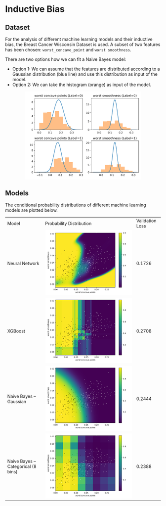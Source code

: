 # Inductive Bias


## Dataset
For the analysis of different machine learning models and their inductive bias, the Breast Cancer Wisconsin Dataset is used. A subset of two features has been chosen: `worst_concave_point` and `worst smoothness`.

There are two options how we can fit a Naive Bayes model:
* Option 1: We can assume that the features are distributed according to a Gaussian distribution (blue line) and use this distribution as input of the model.
* Option 2: We can take the histogram (orange) as input of the model. 

<p align="center">
<img src="images/histograms.png" width="75%">
</p>


## Models
The conditional probability distributions of different machine learning models are plotted below.
<table>
<tr>
    <td>Model</td>
    <td>Probability Distribution</td>
    <td>Validation Loss</td>
</tr>
<tr>
    <td>Neural Network</td>
    <td><img src="images/neural-network.png"></td>
    <td>0.1726</td>
</tr>
<tr>
    <td>XGBoost</td>
    <td><img src="images/xgboost.png"></td>
    <td>0.2708</td>
</tr>
<tr>
    <td>Naive Bayes – Gaussian</td>
    <td><img src="images/naive-bayes-gaussian.png"></td>
    <td>0.2444</td>
</tr>
<tr>
    <td>Naive Bayes – Categorical (8 bins)</td>
    <td><img src="images/naive-bayes-categorical.png"></td>
    <td>0.2388</td>
</tr>
</table>

